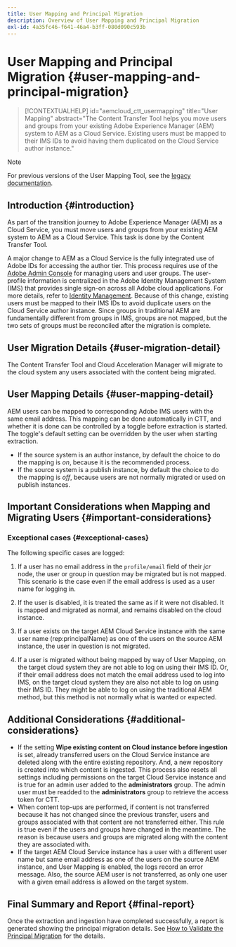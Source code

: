 ```yaml
---
title: User Mapping and Principal Migration
description: Overview of User Mapping and Principal Migration
exl-id: 4a35fc46-f641-46a4-b3ff-080d090c593b
---
```

# User Mapping and Principal Migration {#user-mapping-and-principal-migration}

>[!CONTEXTUALHELP]
>id="aemcloud_ctt_usermapping"
>title="User Mapping"
>abstract="The Content Transfer Tool helps you move users and groups from your existing Adobe Experience Manager (AEM) system to AEM as a Cloud Service. Existing users must be mapped to their IMS IDs to avoid having them duplicated on the Cloud Service author instance."

>[!NOTE]
>For previous versions of the User Mapping Tool, see the [legacy documentation](/help/journey-migration/content-transfer-tool/user-mapping-tool-legacy/considerations-user-mapping-tool-legacy.md). 

## Introduction {#introduction}

As part of the transition journey to Adobe Experience Manager (AEM) as a Cloud Service, you must move users and groups from your existing AEM system to AEM as a Cloud Service. This task is done by the Content Transfer Tool.

A major change to AEM as a Cloud Service is the fully integrated use of Adobe IDs for accessing the author tier. This process requires use of the [Adobe Admin Console](https://helpx.adobe.com/enterprise/using/admin-console.html) for managing users and user groups. The user-profile information is centralized in the Adobe Identity Management System (IMS) that provides single sign-on across all Adobe cloud applications. For more details, refer to [Identity Management](https://experienceleague.adobe.com/docs/experience-manager-cloud-service/content/overview/what-is-new-and-different.html#identity-management). Because of this change, existing users must be mapped to their IMS IDs to avoid duplicate users on the Cloud Service author instance. Since groups in traditional AEM are fundamentally different from groups in IMS, groups are not mapped, but the two sets of groups must be reconciled after the migration is complete.

## User Migration Details {#user-migration-detail}

The Content Transfer Tool and Cloud Acceleration Manager will migrate to the cloud system any users associated with the content being migrated.

## User Mapping Details {#user-mapping-detail}

AEM users can be mapped to corresponding Adobe IMS users with the same email address.  This mapping can be done automatically in CTT, and whether it is done can be controlled by a toggle before extraction is started. The toggle's default setting can be overridden by the user when starting extraction.

* If the source system is an author instance, by default the choice to do the mapping is _on_, because it is the recommended process.
* If the source system is a publish instance, by default the choice to do the mapping is _off_, because users are not normally migrated or used on publish instances.

## Important Considerations when Mapping and Migrating Users {#important-considerations}


### Exceptional cases {#exceptional-cases}

The following specific cases are logged:

1. If a user has no email address in the `profile/email` field of their *jcr* node, the user or group in question may be migrated but is not mapped. This scenario is the case even if the email address is used as a user name for logging in.

1. If the user is disabled, it is treated the same as if it were not disabled. It is mapped and migrated as normal, and remains disabled on the cloud instance.

1. If a user exists on the target AEM Cloud Service instance with the same user name (rep:principalName) as one of the users on the source AEM instance, the user in question is not migrated.

1. If a user is migrated without being mapped by way of User Mapping, on the target cloud system they are not able to log on using their IMS ID. Or, if their email address does not match the email address used to log into IMS, on the target cloud system they are also not able to log on using their IMS ID. They might be able to log on using the traditional AEM method, but this method is not normally what is wanted or expected.


## Additional Considerations {#additional-considerations}

* If the setting **Wipe existing content on Cloud instance before ingestion** is set, already transferred users on the Cloud Service instance are deleted along with the entire existing repository. And, a new repository is created into which content is ingested. This process also resets all settings including permissions on the target Cloud Service instance and is true for an admin user added to the **administrators** group. The admin user must be readded to the **administrators** group to retrieve the access token for CTT.
* When content top-ups are performed, if content is not transferred because it has not changed since the previous transfer, users and groups associated with that content are not transferred either. This rule is true even if the users and groups have changed in the meantime. The reason is because users and groups are migrated along with the content they are associated with.
* If the target AEM Cloud Service instance has a user with a different user name but same email address as one of the users on the source AEM instance, and User Mapping is enabled, the logs record an error message. Also, the source AEM user is not transferred, as only one user with a given email address is allowed on the target system.

## Final Summary and Report {#final-report}

Once the extraction and ingestion have completed successfully, a report is generated showing the principal migration details. See [How to Validate the Principal Migration](/help/journey-migration/content-transfer-tool/using-content-transfer-tool/validating-content-transfers.md#how-to-validate-principal-migration) for the details.
